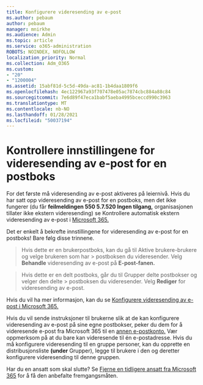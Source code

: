 ```yaml
---
title: Konfigurere videresending av e-post
ms.author: pebaum
author: pebaum
manager: mnirkhe
ms.audience: Admin
ms.topic: article
ms.service: o365-administration
ROBOTS: NOINDEX, NOFOLLOW
localization_priority: Normal
ms.collection: Adm_O365
ms.custom:
- "20"
- "1200004"
ms.assetid: 15abf81d-5c5d-49da-ac81-1b4daa1809f6
ms.openlocfilehash: 4ec122967a93f707478e05ac7874cbc884a88c84
ms.sourcegitcommit: 7e6d89f47eca1babf5aeba4995bceccd990c3963
ms.translationtype: MT
ms.contentlocale: nb-NO
ms.lasthandoff: 01/28/2021
ms.locfileid: "50037194"
---
```

# <a name="check-the-email-forwarding-settings-for-a-mailbox"></a>Kontrollere innstillingene for videresending av e-post for en postboks

For det første må videresending av e-post aktiveres på leiernivå. Hvis du har satt opp videresending av e-post for en postboks, men det ikke fungerer (du får **feilmeldingen 550 5.7.520 Ingen tilgang,** organisasjonen tillater ikke ekstern videresending) se Kontrollere automatisk ekstern videresending av e-post i [Microsoft 365.](https://docs.microsoft.com/microsoft-365/security/office-365-security/external-email-forwarding?view=o365-worldwide)

Det er enkelt å bekrefte innstillingene for videresending av e-post for en postboks! Bare følg disse trinnene.
  
> Hvis dette er en brukerpostboks, kan du gå til Aktive brukere-brukere og velge brukeren som har  \>  postboksen du videresender. Velg **Behandle** videresending av e-post på **E-post-fanen.**

> Hvis dette er en delt  postboks, går du til Grupper delte postbokser og velger den delte \>  postboksen du videresender. Velg **Rediger** for videresending av e-post.

Hvis du vil ha mer informasjon, kan du se [Konfigurere videresending av e-post i Microsoft 365.](https://docs.microsoft.com/microsoft-365/admin/email/configure-email-forwarding)
  
Hvis du vil sende instruksjoner til brukerne slik at de kan konfigurere videresending av e-post på sine egne postbokser, peker du dem for å videresende e-post fra Microsoft 365 til en [annen e-postkonto.](https://support.office.com/article/Forward-email-from-Office-365-to-another-email-account-1ed4ee1e-74f8-4f53-a174-86b748ff6a0e) Vær oppmerksom på at du bare kan videresende til én e-postadresse. Hvis du må konfigurere videresending til en gruppe personer, kan du opprette en distribusjonsliste **(under** Grupper), legge til brukere i den og deretter konfigurere videresending til denne gruppen.
  
Har du en ansatt som skal slutte? Se [Fjerne en tidligere ansatt fra Microsoft 365](https://docs.microsoft.com/microsoft-365/admin/add-users/remove-former-employee) for å få den anbefalte fremgangsmåten.